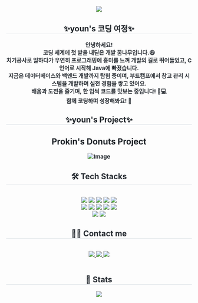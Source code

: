 <div align="center">
    <img src="https://capsule-render.vercel.app/api?type=wave&color=fff0fc&height=180&text=Hey,%20Code!%20Let%20Me%20Take%20a%20Bite&animation=blinking&fontColor=555555&fontSize=40" />
</div>

<div align="center"> 
    <h2 style="border-bottom: 1px solid #d8dee4; color: #1f2429;"> ✨youn's 코딩 여정✨ </h2>  
    <div style="font-weight: 700; font-size: 15px; text-align: center; color: #282d33;"> 
        안녕하세요!<br>
        코딩 세계에 첫 발을 내딛은 개발 꿈나무입니다.😆<br>
        치기공사로 일하다가 우연히 프로그래밍에 흥미를 느껴 개발의 길로 뛰어들었고, C언어로 시작해 Java에 빠졌습니다.<br>
        지금은 데이터베이스와 백엔드 개발까지 탐험 중이며, 부트캠프에서 창고 관리 시스템을 개발하며 실전 경험을 쌓고 있어요.<br>
        배움과 도전을 즐기며, 한 입씩 코드를 맛보는 중입니다! 🍩💻<br>
        함께 코딩하며 성장해봐요! 🚀
    </div> 
<div align="center"> 
    <h2 style="border-bottom: 1px solid #d8dee4; color: #1f2429;"> ✨youn's Project✨ </h2>  
    <div style="font-weight: 700; font-size: 15px; text-align: center; color: #282d33;"> 
        <h2 style="color: #1f2429; border-bottom: none;"> Prokin's Donuts Project </h2>  
        <img src="https://github.com/user-attachments/assets/efbcece9-b7f3-45a9-a973-b368777e77d5" alt="Image" />
    </div> 
</div>


</div>
<div align="center">
    <h2 style="border-bottom: 1px solid #d8dee4; color: #282d33;"> 🛠️ Tech Stacks </h2> <br> 
    <div style="margin: 0 auto; text-align: center;" align="center"> 
        <img src="https://img.shields.io/badge/Java-007396?style=for-the-badge&logo=Java&logoColor=white">
        <img src="https://img.shields.io/badge/Linux-FCC624?style=for-the-badge&logo=Linux&logoColor=white">
        <img src="https://img.shields.io/badge/Node.js-339933?style=for-the-badge&logo=Node.js&logoColor=white">
        <img src="https://img.shields.io/badge/Docker-2496ED?style=for-the-badge&logo=Docker&logoColor=white">
        <img src="https://img.shields.io/badge/Spring-6DB33F?style=for-the-badge&logo=Spring&logoColor=white">
        <br><img src="https://img.shields.io/badge/Spring Boot-6DB33F?style=for-the-badge&logo=Spring Boot&logoColor=white">
        <img src="https://img.shields.io/badge/Git-F05032?style=for-the-badge&logo=Git&logoColor=white">
        <img src="https://img.shields.io/badge/GitHub Pages-222222?style=for-the-badge&logo=GitHub Pages&logoColor=white">
        <img src="https://img.shields.io/badge/Github-181717?style=for-the-badge&logo=Github&logoColor=white">
        <img src="https://img.shields.io/badge/Notion-000000?style=for-the-badge&logo=Notion&logoColor=white">
        <br><img src="https://img.shields.io/badge/Discord-5865F2?style=for-the-badge&logo=Discord&logoColor=white">
        <img src="https://img.shields.io/badge/Slack-4A154B?style=for-the-badge&logo=Slack&logoColor=white">
    </div>
</div>
<div align="center">
    <h2 style="border-bottom: 1px solid #d8dee4; color: #282d33;"> 🧑‍💻 Contact me </h2> <br> 
    <div align="center"> 
        <a href="https://velog.io/@dbsdk4211/posts"> 
            <img src="https://img.shields.io/badge/Velog-20C997?style=for-the-badge&logo=Velog&logoColor=white&link=https://velog.io/@dbsdk4211/posts"> 
        </a>
        <a href="#"> 
            <img src="https://img.shields.io/badge/Naver-03C75A?style=for-the-badge&logo=Naver&logoColor=white&link="#"> 
        </a>
        <a href="#"> 
            <img src="https://img.shields.io/badge/Notion-000000?style=for-the-badge&logo=Notion&logoColor=white&link="#"> 
        </a>
    </div>  
    <br> 
</div>
<div align="center"> 
    <h2 style="border-bottom: 1px solid #d8dee4; color: #282d33;"> 🏅 Stats </h2> 
    <div align="center"> 
        <img src="https://github-readme-stats.vercel.app/api?username=kya9505&bg_color=180,00000000,00000000&title_color=000000&text_color=000000"/>
    </div> 
</div>
